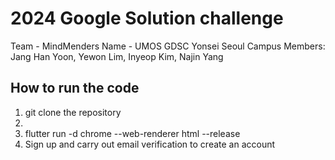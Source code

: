 # 2024 Google Solution challenge

Team - MindMenders
Name - UMOS
GDSC Yonsei Seoul Campus
Members: Jang Han Yoon, Yewon Lim, Inyeop Kim, Najin Yang


## How to run the code

1. git clone the repository
2. 
3. flutter run -d chrome --web-renderer html --release
4. Sign up and carry out email verification to create an account 
